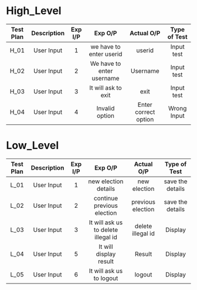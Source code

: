 # High_Level
Test Plan | Description | Exp I/P | Exp O/P | Actual O/P | Type of Test 
|:--:|:--:|:--:|:--:|:--:|:--:|
| H_01| User Input | 1 | we have to enter userid | userid | Input test |
| H_02| User Input | 2 | We have to enter username | Username | Input test |
| H_03| User Input | 3 | It will ask to exit | exit  | Input test |
| H_04| User Input | 4 | Invalid option | Enter correct option  | Wrong Input |





# Low_Level
Test Plan | Description | Exp I/P | Exp O/P | Actual O/P | Type of Test 
|:--:|:--:|:--:|:--:|:--:|:--:|
| L_01| User Input | 1 | new election details | new election  | save the details |
| L_02| User Input | 2 | continue previous election | previous election | save the details |
| L_03| User Input | 3 | It will ask us to delete illegal id | delete illegal id  | Display |
| L_04| User Input | 5 | It will display result | Result  | Display |
| L_05| User Input | 6 | It will ask us to logout | logout  | Display |


